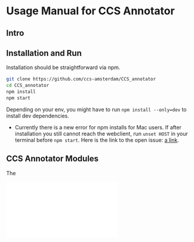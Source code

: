 # Usage Manual for CCS Annotator

## Intro

## Installation and Run

Installation should be straightforward via npm.

```bash
git clone https://github.com/ccs-amsterdam/CCS_annotator
cd CCS_annotator
npm install
npm start
```

Depending on your env, you might have to run `npm install --only=dev` to install dev dependencies.

- Currently there is a new error for npm installs for Mac users. If after installation you still cannot reach the webclient, run `unset HOST` in your terminal before `npm start`. Here is the link to the open issue: [a link](https://github.com/facebook/create-react-app/issues/9619).

## CCS Annotator Modules

The

![CCS Modules](media/Architecture.pdf)
